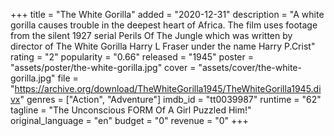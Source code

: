 +++
title = "The White Gorilla"
added = "2020-12-31"
description = "A white gorilla causes trouble in the deepest heart of Africa. The film uses footage from the silent 1927 serial Perils Of The Jungle which was written by director of The White Gorilla Harry L Fraser under the name Harry P.Crist"
rating = "2"
popularity = "0.66"
released = "1945"
poster = "assets/poster/the-white-gorilla.jpg"
cover = "assets/cover/the-white-gorilla.jpg"
file = "https://archive.org/download/TheWhiteGorilla1945/TheWhiteGorilla1945.divx"
genres = ["Action", "Adventure"]
imdb_id = "tt0039987"
runtime = "62"
tagline = "The Unconscious FORM Of A Girl Puzzled Him!"
original_language = "en"
budget = "0"
revenue = "0"
+++